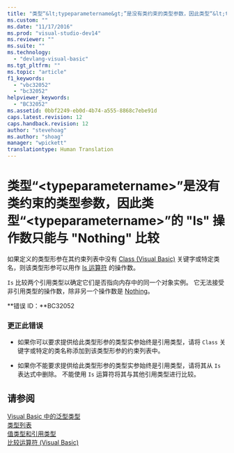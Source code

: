```yaml
---
title: "类型“&lt;typeparametername&gt;”是没有类约束的类型参数，因此类型“&lt;typeparametername&gt;”的 &quot;Is&quot; 操作数只能与 &quot;Nothing&quot; 比较 | Microsoft Docs"
ms.custom: ""
ms.date: "11/17/2016"
ms.prod: "visual-studio-dev14"
ms.reviewer: ""
ms.suite: ""
ms.technology: 
  - "devlang-visual-basic"
ms.tgt_pltfrm: ""
ms.topic: "article"
f1_keywords: 
  - "vbc32052"
  - "bc32052"
helpviewer_keywords: 
  - "BC32052"
ms.assetid: 0bbf2249-eb0d-4b74-a555-8868c7ebe91d
caps.latest.revision: 12
caps.handback.revision: 12
author: "stevehoag"
ms.author: "shoag"
manager: "wpickett"
translationtype: Human Translation
---
```

# 类型“&lt;typeparametername&gt;”是没有类约束的类型参数，因此类型“&lt;typeparametername&gt;”的 &quot;Is&quot; 操作数只能与 &quot;Nothing&quot; 比较
如果定义的类型形参在其约束列表中没有 [Class \(Visual Basic\)](http://msdn.microsoft.com/zh-cn/0777c6e6-46bc-451b-ad70-57b49d4ef4f7) 关键字或特定类名，则该类型形参可以用作 [Is 运算符](../../visual-basic/language-reference/operators/is-operator.md) 的操作数。  
  
 `Is` 比较两个引用类型以确定它们是否指向内存中的同一个对象实例。 它无法接受非引用类型的操作数，除非另一个操作数是 [Nothing](../../visual-basic/language-reference/nothing.md)。  
  
 **错误 ID：**BC32052  
  
### 更正此错误  
  
-   如果你可以要求提供给此类型形参的类型实参始终是引用类型，请将 `Class` 关键字或特定的类名称添加到该类型形参的约束列表中。  
  
-   如果你不能要求提供给此类型形参的类型实参始终是引用类型，请将其从 `Is` 表达式中删除。 不能使用 `Is` 运算符将其与其他引用类型进行比较。  
  
## 请参阅  
 [Visual Basic 中的泛型类型](../../visual-basic/programming-guide/language-features/data-types/generic-types.md)   
 [类型列表](../../visual-basic/language-reference/statements/type-list.md)   
 [值类型和引用类型](../../visual-basic/programming-guide/language-features/data-types/value-types-and-reference-types.md)   
 [比较运算符 \(Visual Basic\)](../../visual-basic/programming-guide/language-features/operators-and-expressions/comparison-operators.md)